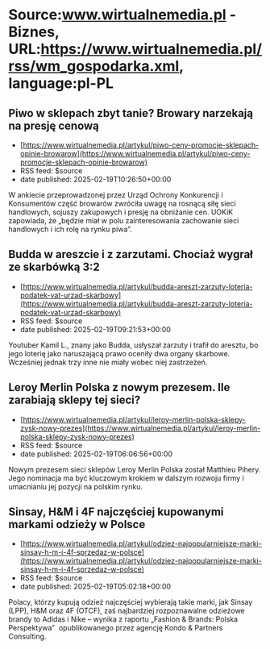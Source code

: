 # Source:www.wirtualnemedia.pl - Biznes, URL:https://www.wirtualnemedia.pl/rss/wm_gospodarka.xml, language:pl-PL

## Piwo w sklepach zbyt tanie? Browary narzekają na presję cenową
 - [https://www.wirtualnemedia.pl/artykul/piwo-ceny-promocje-sklepach-opinie-browarow](https://www.wirtualnemedia.pl/artykul/piwo-ceny-promocje-sklepach-opinie-browarow)
 - RSS feed: $source
 - date published: 2025-02-19T10:26:50+00:00

W ankiecie przeprowadzonej przez Urząd Ochrony Konkurencji i Konsumentów część browarów zwróciła uwagę na rosnącą siłę sieci handlowych, sojuszy zakupowych i presję na obniżanie cen. UOKiK zapowiada, że „będzie miał w polu zainteresowania zachowanie sieci handlowych i ich rolę na rynku piwa”.

## Budda w areszcie i z zarzutami. Chociaż wygrał ze skarbówką 3:2
 - [https://www.wirtualnemedia.pl/artykul/budda-areszt-zarzuty-loteria-podatek-vat-urzad-skarbowy](https://www.wirtualnemedia.pl/artykul/budda-areszt-zarzuty-loteria-podatek-vat-urzad-skarbowy)
 - RSS feed: $source
 - date published: 2025-02-19T09:21:53+00:00

Youtuber Kamil L., znany jako Budda, usłyszał zarzuty i trafił do aresztu, bo jego loterię jako naruszającą prawo oceniły dwa organy skarbowe. Wcześniej jednak trzy inne nie miały wobec niej zastrzeżeń.

## Leroy Merlin Polska z nowym prezesem. Ile zarabiają sklepy tej sieci?
 - [https://www.wirtualnemedia.pl/artykul/leroy-merlin-polska-sklepy-zysk-nowy-prezes](https://www.wirtualnemedia.pl/artykul/leroy-merlin-polska-sklepy-zysk-nowy-prezes)
 - RSS feed: $source
 - date published: 2025-02-19T06:06:56+00:00

Nowym prezesem sieci sklepów Leroy Merlin Polska został Matthieu Pihery. Jego nominacja ma być kluczowym krokiem w dalszym rozwoju firmy i umacnianiu jej pozycji na polskim rynku.

## Sinsay, H&M i 4F najczęściej kupowanymi markami odzieży w Polsce
 - [https://www.wirtualnemedia.pl/artykul/odziez-najpopularniejsze-marki-sinsay-h-m-i-4f-sprzedaz-w-polsce](https://www.wirtualnemedia.pl/artykul/odziez-najpopularniejsze-marki-sinsay-h-m-i-4f-sprzedaz-w-polsce)
 - RSS feed: $source
 - date published: 2025-02-19T05:02:18+00:00

Polacy, którzy kupują odzież najczęściej wybierają takie marki, jak Sinsay (LPP), H&M oraz 4F (OTCF), zaś najbardziej rozpoznawalne odzieżowe brandy to Adidas i Nike – wynika z raportu „Fashion & Brands: Polska Perspektywa”  opublikowanego przez agencję Kondo & Partners Consulting.

